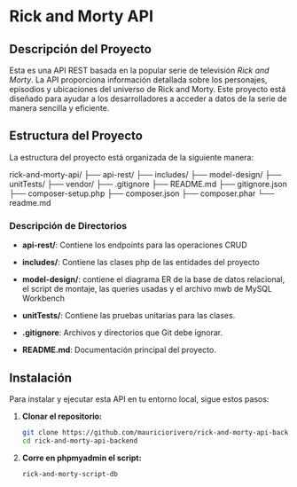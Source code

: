 # Rick and Morty API

## Descripción del Proyecto

Esta es una API REST basada en la popular serie de televisión *Rick and Morty*. La API proporciona información detallada sobre los personajes, episodios y ubicaciones del universo de Rick and Morty. Este proyecto está diseñado para ayudar a los desarrolladores a acceder a datos de la serie de manera sencilla y eficiente.

## Estructura del Proyecto

La estructura del proyecto está organizada de la siguiente manera:

rick-and-morty-api/
├── api-rest/
├── includes/
├── model-design/
├── unitTests/
├── vendor/
├── .gitignore
├── README.md
├── gitignore.json
├── composer-setup.php
├── composer.json
├── composer.phar
└── readme.md


### Descripción de Directorios

- **api-rest/**: Contiene los endpoints para las operaciones CRUD

- **includes/**: Contiene las clases php de las entidades del proyecto

- **model-design/**: contiene el diagrama ER de la base de datos relacional, el script de montaje, las queries usadas y el archivo mwb de MySQL Workbench

- **unitTests/**: Contiene las pruebas unitarias para las clases.

- **.gitignore**: Archivos y directorios que Git debe ignorar.

- **README.md**: Documentación principal del proyecto.


## Instalación

Para instalar y ejecutar esta API en tu entorno local, sigue estos pasos:

1. **Clonar el repositorio:**
   ```bash
   git clone https://github.com/mauriciorivero/rick-and-morty-api-backend.git
   cd rick-and-morty-api-backend

2. **Corre en phpmyadmin el script:**
   ```bash
   rick-and-morty-script-db


